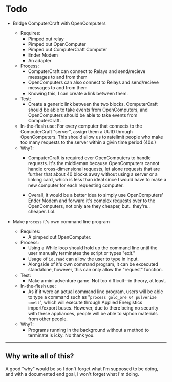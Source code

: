 # Todo

* Bridge ComputerCraft with OpenComputers
  * Requires:
    * Pimped out relay
    * Pimped out OpenComputer
    * Pimped out ComputerCraft Computer
    * Ender Modem
    * An adapter
  * Process:
    * ComputerCraft can connect to Relays and send/recieve messages to and from them
    * OpenComputers can also connect to Relays and send/recieve messages to and from them
    * Knowing this, I can create a link between them.
  * Test:
    * Create a generic link between the two blocks. ComputerCraft should be able to
    take events from OpenComputers, and OpenComputers should be able to take events
    from ComputerCraft.
  * In-the-flesh use:
    For every computer that connects to the ComputerCraft "server", assign them a UUID through OpenComputers.
    This should allow us to ratelimit people who make too many requests to the server within a givin time period (40s.)
  * Why?:
    * ComputerCraft is required over OpenComputers to handle requests. It's the middleman because
    OpenComputers cannot handle cross-dimensional requests, let alone requests that are further
    that about 40 blocks away without using a server or a linking card, which is less than ideal
    since I would have to make a new computer for each requesting computer.

    * Overall, it would be a better idea to simply use OpenComputers' Ender Modem and forward it's
    complex requests over to the OpenComputers, not only are they cheaper, but.. they're.. cheaper.
    Lol.

* Make `process` it's own command line program
  * Requires:
    * A pimped out OpenComputer.
  * Process:
    * Using a While loop should hold up the command line until the user manually terminates the script or types "exit."
    * Usage of `io.read` can allow the user to type in input.
    * Alongside of it's own command program, it can be excecuted standalone, however, this can only allow the "request" function.
  * Test:
    * Make a mini adventure game. Not too difficult--in theory, at least.
  * In-the-flesh use:
    * As if it were an actual command line program, users will be able to type a command such as "`process gold_ore 64 pulverize smelt`",
    which will execute through Applied Energistics import/export buses. However, due to there being no security with these
    appliances, people will be able to siphon materials from other people.
  * Why?:
    * Programs running in the background without a method to terminate is icky. No thank you.

---

## Why write all of this?

A good "why" would be so I don't forget what I'm supposed to be doing, and with a documented end goal, I won't forget what I'm doing.

